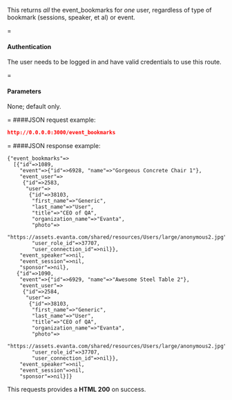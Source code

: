 <!-- --- title: GET /event_bookmarks -->

This returns *all* the event_bookmarks for *one* user, regardless of type of bookmark (sessions, speaker, et al) or event.

=
#### Authentication

The user needs to be logged in and have valid credentials to use this route.

=
#### Parameters

None; default only.

=
####JSON request example:
```json
http://0.0.0.0:3000/event_bookmarks
```

=
####JSON response example:
```
{"event_bookmarks"=>
  [{"id"=>1089,
    "event"=>{"id"=>6928, "name"=>"Gorgeous Concrete Chair 1"},
    "event_user"=>
     {"id"=>2583,
      "user"=>
       {"id"=>38103,
        "first_name"=>"Generic",
        "last_name"=>"User",
        "title"=>"CEO of QA",
        "organization_name"=>"Evanta",
        "photo"=>
         "https://assets.evanta.com/shared/resources/Users/large/anonymous2.jpg",
        "user_role_id"=>37707,
        "user_connection_id"=>nil}},
    "event_speaker"=>nil,
    "event_session"=>nil,
    "sponsor"=>nil},
   {"id"=>1090,
    "event"=>{"id"=>6929, "name"=>"Awesome Steel Table 2"},
    "event_user"=>
     {"id"=>2584,
      "user"=>
       {"id"=>38103,
        "first_name"=>"Generic",
        "last_name"=>"User",
        "title"=>"CEO of QA",
        "organization_name"=>"Evanta",
        "photo"=>
         "https://assets.evanta.com/shared/resources/Users/large/anonymous2.jpg",
        "user_role_id"=>37707,
        "user_connection_id"=>nil}},
    "event_speaker"=>nil,
    "event_session"=>nil,
    "sponsor"=>nil}]}
```

This requests provides a <strong>HTML 200</strong> on success.